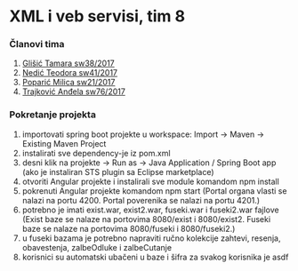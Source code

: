 # XML i veb servisi, tim 8

### Članovi tima
  1. [Glišić Tamara sw38/2017](https://github.com/tamaraglisic)
  2. [Nedić Teodora sw41/2017](https://github.com/teodoranedic)
  3. [Poparić Milica sw21/2017](https://github.com/MilicaPoparic) 
  4. [Trajković Anđela sw76/2017](https://github.com/Andjelaaa)
  
### Pokretanje projekta
  1. importovati spring boot projekte u workspace: Import -> Maven -> Existing Maven Project
  2. instalirati sve dependency-je iz pom.xml
  3. desni klik na projekte -> Run as -> Java Application / Spring Boot app (ako je instaliran STS plugin sa Eclipse marketplace)
  4. otvoriti Angular projekte i instalirali sve module komandom npm install
  5. pokrenuti Angular projekte komandom npm start 
  (Portal organa vlasti se nalazi na portu 4200. Portal poverenika se nalazi na portu 4201.)
  6. potrebno je imati exist.war, exist2.war, fuseki.war i fuseki2.war fajlove
  (Exist baze se nalaze na portovima 8080/exist i 8080/exist2. Fuseki baze se nalaze na portovima 8080/fuseki i 8080/fuseki2.)
  7. u fuseki bazama je potrebno napraviti ručno kolekcije zahtevi, resenja, obavestenja, zalbeOdluke i zalbeCutanje
  8. korisnici su automatski ubačeni u baze i šifra za svakog korisnika je asdf
